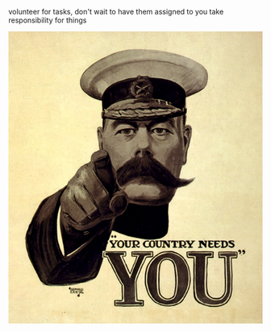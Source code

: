 volunteer for tasks, don't wait to have them assigned to you
take responsibility for things 

![need-you](../images/YourCountryNeedsYou.jpg)